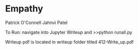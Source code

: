 # Empathy

Patrick O'Connell 
Jahnvi Patel

To Run:
        navigate into Jupyter Writeup  and >>python runall.py
 
 
Writeup pdf is located in writeup folder titled 412-Write_up.pdf
